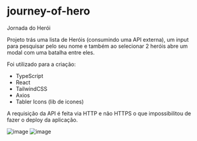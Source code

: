 # journey-of-hero
 Jornada do Herói

Projeto trás uma lista de Heróis (consumindo uma API externa), um input para pesquisar pelo seu nome e também ao selecionar 2 heróis abre um modal com uma batalha entre eles.

Foi utilizado para a criação:
- TypeScript
- React
- TailwindCSS
- Axios
- Tabler Icons (lib de icones)

A requisição da API é feita via HTTP e não HTTPS o que impossibilitou de fazer o deploy da aplicação. 

![image](https://github.com/thiagocainelli/journey-of-hero/assets/100229947/c3f17fb0-4a58-4dd0-ab7e-fdbcd4657aef)
![image](https://github.com/thiagocainelli/journey-of-hero/assets/100229947/4af7f069-fb8a-45a7-954c-26dde63b3604)


